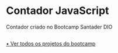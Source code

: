 # Contador JavaScript
Contador criado no Bootcamp Santader DIO

##
<a href="https://github.com/iPedriNNz/bootcamp_santander"> • Ver todos os projetos do bootcamp